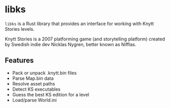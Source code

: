 # libks

`libks` is a Rust library that provides an interface for working with Knytt Stories levels.

Knytt Stories is a 2007 platforming game (and storytelling platform) created by Swedish indie dev Nicklas Nygren, better known as Nifflas.

## Features

- Pack or unpack .knytt.bin files
- Parse Map.bin data
- Resolve asset paths
- Detect KS executables
- Guess the best KS edition for a level
- Load/parse World.ini
